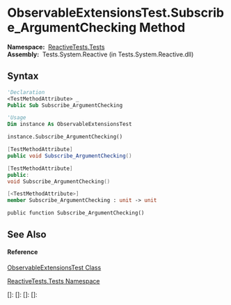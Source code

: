 # ObservableExtensionsTest.Subscribe\_ArgumentChecking Method

**Namespace:**  [ReactiveTests.Tests](ReactiveTests.Tests\ReactiveTests.Tests.md)  
**Assembly:**  Tests.System.Reactive (in Tests.System.Reactive.dll)

## Syntax

```vb
'Declaration
<TestMethodAttribute> _
Public Sub Subscribe_ArgumentChecking
```

```vb
'Usage
Dim instance As ObservableExtensionsTest

instance.Subscribe_ArgumentChecking()
```

```csharp
[TestMethodAttribute]
public void Subscribe_ArgumentChecking()
```

```c++
[TestMethodAttribute]
public:
void Subscribe_ArgumentChecking()
```

```fsharp
[<TestMethodAttribute>]
member Subscribe_ArgumentChecking : unit -> unit 
```

```jscript
public function Subscribe_ArgumentChecking()
```

## See Also

#### Reference

[ObservableExtensionsTest Class](ObservableExtensionsTest\ObservableExtensionsTest.md)

[ReactiveTests.Tests Namespace](ReactiveTests.Tests\ReactiveTests.Tests.md)

[]: 
[]: 
[]: 
[]: 